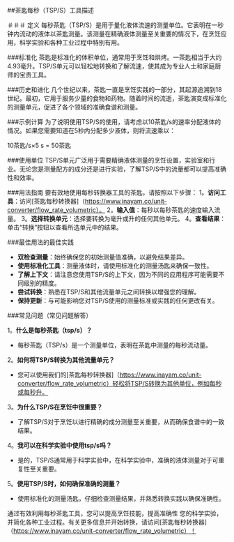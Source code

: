 ##茶匙每秒（TSP/S）工具描述

＃＃＃ 定义
每秒茶匙（TSP/S）是用于量化液体流速的测量单位。它表明在一秒钟内流动的液体以茶匙测量。该测量在精确液体测量至关重要的情况下，在烹饪应用，科学实验和各种工业过程中特别有用。

###标准化
茶匙是标准化的体积单位，通常用于烹饪和烘烤。一茶匙相当于大约4.93毫升。TSP/S单元可以轻松地转换和了解流速，使其成为专业人士和家庭厨师的宝贵工具。

###历史和进化
几个世纪以来，茶匙一直是烹饪实践的一部分，其起源追溯到18世纪。最初，它用于服务少量的食物和药物。随着时间的流逝，茶匙演变成标准化的测量单元，促进了各个领域的准确食谱和测量。

###示例计算
为了说明使用TSP/S的使用，请考虑以10茶匙/s的速率分配液体的情况。如果您需要知道在5秒内分配多少液体，则将流速乘以：

10茶匙/s×5 s = 50茶匙

###使用单位
TSP/S单元广泛用于需要精确液体测量的烹饪设置，实验室和行业。无论您是测量配方的成分还是进行实验，了解TSP/S中的流量都可以提高准确性和效率。

###用法指南
要有效地使用每秒转换器工具的茶匙，请按照以下步骤：
1。**访问工具**：访问[茶匙每秒转换器]（https://www.inayam.co/unit-converter/flow_rate_volumetric）。
2。**输入值**：每秒以每秒茶匙的速度输入流量。
3。**选择转换单元**：选择要转换为毫升或升的任何其他单元。
4。**查看结果**：单击“转换”按钮以查看所选单元中的结果。

###最佳用法的最佳实践
-  **双检查测量**：始终确保您的初始测量值准确，以避免结果差异。
-  **使用标准化工具**：测量液体时，请使用标准化的测量汤匙来确保一致性。
-  **了解上下文**：请注意您使用TSP/S的上下文，因为不同的应用程序可能需要不同级别的精度。
-  **尝试转换**：熟悉在TSP/S和其他流量单元之间转换以增强您的理解。
-  **保持更新**：与可能影响您对TSP/S使用的测量标准或实践的任何更改有关。

###常见问题（常见问题解答）

1。**什么是每秒茶匙（tsp/s）？**
- 每秒茶匙（TSP/s）是一个测量单位，表明在茶匙中测量的每秒流动量。

2。**如何将TSP/S转换为其他流量单元？**
- 您可以使用我们的[茶匙每秒转换器]（https://www.inayam.co/unit-converter/flow_rate_volumetric）轻松将TSP/S转换为其他单位，例如每秒或每秒升。

3。**为什么TSP/S在烹饪中很重要？**
- 了解TSP/S对于烹饪以进行精确的成分测量至关重要，从而确保食谱中的一致结果。

4。**我可以在科学实验中使用tsp/s吗？**
- 是的，TSP/S通常用于科学实验中，在科学实验中，准确的液体测量对于可重复性至关重要。

5。**使用TSP/S时，如何确保准确的测量？**
- 使用标准化的测量汤匙，仔细检查测量结果，并熟悉转换实践以确保准确性。

通过有效利用每秒茶匙工具，您可以提高烹饪技能，提高准确性 您的科学实验，并简化各种工业过程。有关更多信息并开始转换，请访问[茶匙每秒转换器]（https://www.inayam.co/unit-converter/flow_rate_volumetric）！